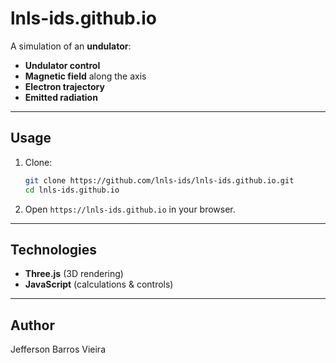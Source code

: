 # lnls-ids.github.io

A simulation of an **undulator**:

* **Undulator control**
* **Magnetic field** along the axis
* **Electron trajectory**
* **Emitted radiation**

---

## Usage

1. Clone:

   ```bash
   git clone https://github.com/lnls-ids/lnls-ids.github.io.git
   cd lnls-ids.github.io
   ```
2. Open `https://lnls-ids.github.io` in your browser.

---

## Technologies

* **Three.js** (3D rendering)
* **JavaScript** (calculations & controls)

---

## Author

Jefferson Barros Vieira
